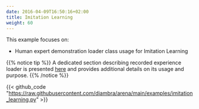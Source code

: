 ```yaml
---
date: 2016-04-09T16:50:16+02:00
title: Imitation Learning
weight: 60
---
```


This example focuses on:

- Human expert demonstration loader class usage for Imitation Learning

{{% notice tip %}}
A dedicated section describing recorded experience loader is presented <a href="/imitationlearning/#recorded-experience-loader">here</a> and provides additional details on its usage and purpose.
{{% /notice %}}

{{< github_code "https://raw.githubusercontent.com/diambra/arena/main/examples/imitation_learning.py" >}}